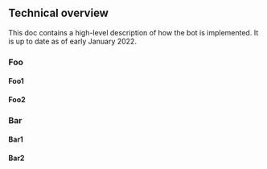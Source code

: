 ## Technical overview

This doc contains a high-level description of how the bot is implemented.  It is up to date as of early January 2022.

### Foo

#### Foo1

#### Foo2

### Bar

#### Bar1

#### Bar2
